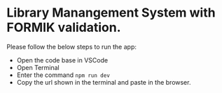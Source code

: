 # Library Manangement System with FORMIK validation.

Please follow the below steps to run the app:

* Open the code base in VSCode
* Open Terminal
* Enter the command `npm run dev`
* Copy the url shown in the terminal and paste in the browser.
